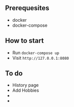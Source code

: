 ## Prerequesites
 - docker
 - docker-compose

## How to start
- Run `docker-compose up`
- Visit `http://127.0.0.1:8080`

## To do
 - History page
 - Add Hobbies
 - <!-- trigger render rebuild -->
 - <!-- fix static rebuild -->

